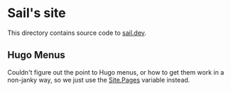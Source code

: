# Sail's site

This directory contains source code to [sail.dev](https://sail.dev).

## Hugo Menus

Couldn't figure out the point to Hugo menus, or how to get them work in a
non-janky way, so we just use the [Site.Pages](https://gohugo.io/variables/site/)
variable instead.